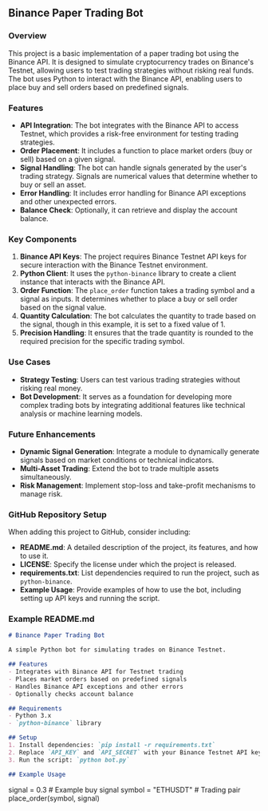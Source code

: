 ## Binance Paper Trading Bot

### Overview

This project is a basic implementation of a paper trading bot using the Binance API. It is designed to simulate cryptocurrency trades on Binance's Testnet, allowing users to test trading strategies without risking real funds. The bot uses Python to interact with the Binance API, enabling users to place buy and sell orders based on predefined signals.

### Features

- **API Integration**: The bot integrates with the Binance API to access Testnet, which provides a risk-free environment for testing trading strategies.
- **Order Placement**: It includes a function to place market orders (buy or sell) based on a given signal.
- **Signal Handling**: The bot can handle signals generated by the user's trading strategy. Signals are numerical values that determine whether to buy or sell an asset.
- **Error Handling**: It includes error handling for Binance API exceptions and other unexpected errors.
- **Balance Check**: Optionally, it can retrieve and display the account balance.

### Key Components

1. **Binance API Keys**: The project requires Binance Testnet API keys for secure interaction with the Binance Testnet environment.
2. **Python Client**: It uses the `python-binance` library to create a client instance that interacts with the Binance API.
3. **Order Function**: The `place_order` function takes a trading symbol and a signal as inputs. It determines whether to place a buy or sell order based on the signal value.
4. **Quantity Calculation**: The bot calculates the quantity to trade based on the signal, though in this example, it is set to a fixed value of 1.
5. **Precision Handling**: It ensures that the trade quantity is rounded to the required precision for the specific trading symbol.

### Use Cases

- **Strategy Testing**: Users can test various trading strategies without risking real money.
- **Bot Development**: It serves as a foundation for developing more complex trading bots by integrating additional features like technical analysis or machine learning models.

### Future Enhancements

- **Dynamic Signal Generation**: Integrate a module to dynamically generate signals based on market conditions or technical indicators.
- **Multi-Asset Trading**: Extend the bot to trade multiple assets simultaneously.
- **Risk Management**: Implement stop-loss and take-profit mechanisms to manage risk.

### GitHub Repository Setup

When adding this project to GitHub, consider including:

- **README.md**: A detailed description of the project, its features, and how to use it.
- **LICENSE**: Specify the license under which the project is released.
- **requirements.txt**: List dependencies required to run the project, such as `python-binance`.
- **Example Usage**: Provide examples of how to use the bot, including setting up API keys and running the script.

### Example README.md

```markdown
# Binance Paper Trading Bot

A simple Python bot for simulating trades on Binance Testnet.

## Features
- Integrates with Binance API for Testnet trading
- Places market orders based on predefined signals
- Handles Binance API exceptions and other errors
- Optionally checks account balance

## Requirements
- Python 3.x
- `python-binance` library

## Setup
1. Install dependencies: `pip install -r requirements.txt`
2. Replace `API_KEY` and `API_SECRET` with your Binance Testnet API keys
3. Run the script: `python bot.py`

## Example Usage
```
signal = 0.3  # Example buy signal
symbol = "ETHUSDT"  # Trading pair
place_order(symbol, signal)